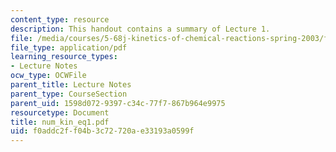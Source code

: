 ```yaml
---
content_type: resource
description: This handout contains a summary of Lecture 1.
file: /media/courses/5-68j-kinetics-of-chemical-reactions-spring-2003/f0addc2ff04b3c72720ae33193a0599f_num_kin_eq1.pdf
file_type: application/pdf
learning_resource_types:
- Lecture Notes
ocw_type: OCWFile
parent_title: Lecture Notes
parent_type: CourseSection
parent_uid: 1598d072-9397-c34c-77f7-867b964e9975
resourcetype: Document
title: num_kin_eq1.pdf
uid: f0addc2f-f04b-3c72-720a-e33193a0599f
---
```

